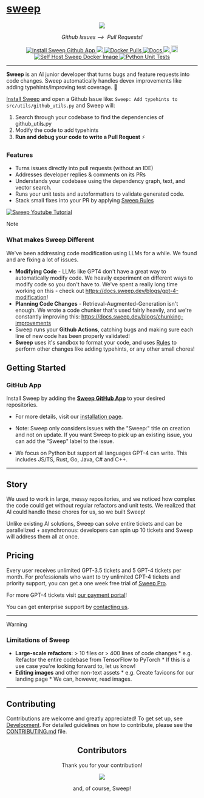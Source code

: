 # [sweep](https://github.com/sweepai/sweep)

<p align="center">
    <img src="https://github.com/sweepai/sweep/assets/26889185/39d500fc-9276-402c-9ec7-3e61f57ad233">
</p>
<p align="center">
    <i>Github Issues ⟶&nbsp; Pull Requests! </i>
</p>
<p align="center">
    <a href="https://github.com/apps/sweep-ai">
        <img alt="Install Sweep Github App" src="https://img.shields.io/badge/Install Sweep-GitHub App-purple?link=https://github.com/apps/sweep-ai">
    </a>
    <a href="https://community.sweep.dev/">
        <img src="https://dcbadge.vercel.app/api/server/sweep?style=flat" />
    </a>
    <a href="https://hub.docker.com/r/sweepai/sweep">
        <img alt="Docker Pulls" src="https://img.shields.io/docker/pulls/sweepai/sweep" />
    </a>
    <a href="https://docs.sweep.dev/">
        <img alt="Docs" src="https://img.shields.io/badge/Docs-docs.sweep.dev-red?link=https%3A%2F%2Fdocs.sweep.dev">
    </a>
    <a href="https://github.com/sweepai/sweep">
        <img src="https://img.shields.io/github/commit-activity/m/sweepai/sweep" />
    </a>
    <a href="https://pypi.org/project/sweepai">
        <img src="https://badge.fury.io/py/sweepai.svg" alt="PyPI version" height="18">
    </a>
    <a href="https://hub.docker.com/r/sweepai/sweep">
        <img alt="Self Host Sweep Docker Image" src="https://img.shields.io/badge/Host Sweep-Docker Image-2496ED?link=https://hub.docker.com/r/sweepai/sweep">
    </a>
    <a href="https://github.com/sweepai/sweep/actions/workflows/unittest.yml">
        <img src="https://github.com/sweepai/sweep/actions/workflows/unittest.yml/badge.svg" alt="Python Unit Tests">
    </a>
</p>

---

<b>Sweep</b> is an AI junior developer that turns bugs and feature requests into code changes. Sweep automatically handles devex improvements like adding typehints/improving test coverage. :robot:

[Install Sweep](https://github.com/apps/sweep-ai) and open a Github Issue like: `Sweep: Add typehints to src/utils/github_utils.py` and Sweep will:
1. Search through your codebase to find the dependencies of github_utils.py
2. Modify the code to add typehints
3. **Run and debug your code to write a Pull Request** ⚡

### Features
* Turns issues directly into pull requests (without an IDE)
* Addresses developer replies & comments on its PRs
* Understands your codebase using the dependency graph, text, and vector search.
* Runs your unit tests and autoformatters to validate generated code.
* Stack small fixes into your PR by applying [Sweep Rules](https://docs.sweep.dev/usage/config#tips-for-writing-rules)

[![Sweep Youtube Tutorial](docs/public/assets/youtube_thumbnail.png)](https://www.youtube.com/watch?v=GVEkDZmWw8E)


> [!NOTE]
> ### What makes Sweep Different
> We've been addressing code modification using LLMs for a while. We found and are fixing a lot of issues.
>  - **Modifying Code** - LLMs like GPT4 don't have a great way to automatically modify code. We heavily experiment on different ways to modify code so you don't have to. We've spent a really long time working on this - check out https://docs.sweep.dev/blogs/gpt-4-modification!
> - **Planning Code Changes** - Retrieval-Augmented-Generation isn't enough. We wrote a code chunker that's used fairly heavily, and we're constantly improving this: https://docs.sweep.dev/blogs/chunking-improvements
> -  Sweep runs your **Github Actions**, catching bugs and making sure each line of new code has been properly validated!
> -  **Sweep** uses it's sandbox to format your code, and uses [Rules](https://docs.sweep.dev/usage/config#tips-for-writing-rules) to perform other changes like adding typehints, or any other small chores!


## Getting Started

### GitHub App
Install Sweep by adding the [**Sweep GitHub App**](https://github.com/apps/sweep-ai) to your desired repositories.

* For more details, visit our [installation page](https://docs.sweep.dev/getting-started).

* Note: Sweep only considers issues with the "Sweep:" title on creation and not on update. If you want Sweep to pick up an existing issue, you can add the "Sweep" label to the issue.

* We focus on Python but support all languages GPT-4 can write. This includes JS/TS, Rust, Go, Java, C# and C++.

---

## Story

We used to work in large, messy repositories, and we noticed how complex the code could get without regular refactors and unit tests. We realized that AI could handle these chores for us, so we built Sweep!

Unlike existing AI solutions, Sweep can solve entire tickets and can be parallelized + asynchronous: developers can spin up 10 tickets and Sweep will address them all at once.

## Pricing
Every user receives unlimited GPT-3.5 tickets and 5 GPT-4 tickets per month. For professionals who want to try unlimited GPT-4 tickets and priority support, you can get a one week free trial of [Sweep Pro](https://buy.stripe.com/00g5npeT71H2gzCfZ8).

For more GPT-4 tickets visit <a href='https://buy.stripe.com/00g3fh7qF85q0AE14d'>our payment portal</a>!

You can get enterprise support by [contacting us](https://form.typeform.com/to/wliuvyWE).

---

> [!WARNING]
> ### Limitations of Sweep
> * **Large-scale refactors**: > 10 files or > 400 lines of code changes
    * e.g. Refactor the entire codebase from TensorFlow to PyTorch
    * If this is a use case you're looking forward to, let us know!
> * **Editing images** and other non-text assets
    * e.g. Create favicons for our landing page
    * We can, however, read images.
---

## Contributing

Contributions are welcome and greatly appreciated! To get set up, see [Development](https://github.com/sweepai/sweep#development). For detailed guidelines on how to contribute, please see the [CONTRIBUTING.md](CONTRIBUTING.md) file.


<h2 align="center">
    Contributors
</h2>
<p align="center">
    Thank you for your contribution!
</p>
<p align="center">
    <a href="https://github.com/sweepai/sweep/graphs/contributors">
      <img src="https://contrib.rocks/image?repo=sweepai/sweep" />
    </a>
</p>
<p align="center">
    and, of course, Sweep!
</p>
